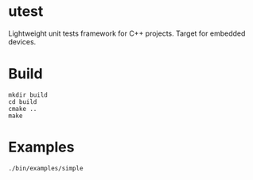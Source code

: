 # utest
Lightweight unit tests framework for C++ projects. Target for embedded devices.

# Build

```
mkdir build
cd build
cmake ..
make
```

# Examples

```
./bin/examples/simple
 ```
